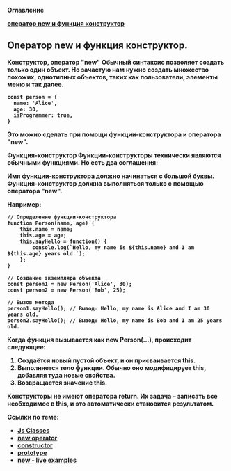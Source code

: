 <b>Оглавление

[оператор new и функция конструктор](#оператор-new-и-функция-конструктор)

## Оператор new и функция конструктор.

Конструктор, оператор "new"
Обычный синтаксис позволяет создать только один объект. Но зачастую нам нужно создать множество похожих, однотипных объектов, таких как пользователи, элементы меню и так далее.

```
const person = {
  name: 'Alice',
  age: 30,
  isProgrammer: true,
}

```

Это можно сделать при помощи функции-конструктора и оператора "new".

Функция-конструктор
Функции-конструкторы технически являются обычными функциями. Но есть два соглашения:

Имя функции-конструктора должно начинаться с большой буквы.
Функция-конструктор должна выполняться только с помощью оператора "new".

Например:

```
// Определение функции-конструктора
function Person(name, age) {
    this.name = name;
    this.age = age;
    this.sayHello = function() {
        console.log(`Hello, my name is ${this.name} and I am ${this.age} years old.`);
    };
}

// Создание экземпляра объекта
const person1 = new Person('Alice', 30);
const person2 = new Person('Bob', 25);

// Вызов метода
person1.sayHello(); // Вывод: Hello, my name is Alice and I am 30 years old.
person2.sayHello(); // Вывод: Hello, my name is Bob and I am 25 years old.

```

Когда функция вызывается как new Person(...), происходит следующее:

1.  Создаётся новый пустой объект, и он присваивается this.
2.  Выполняется тело функции. Обычно оно модифицирует this, добавляя туда новые свойства.
3.  Возвращается значение this.

Конструкторы не имеют оператора return. Их задача – записать все необходимое в this, и это автоматически становится результатом.

Ссылки по теме:

- [Js Classes](https://developer.mozilla.org/ru/docs/Web/JavaScript/Reference/Classes)
- [new operator](https://developer.mozilla.org/ru/docs/Web/JavaScript/Reference/Operators/new)
- [constructor](https://developer.mozilla.org/ru/docs/Web/JavaScript/Reference/Global_Objects/constructor)
- [prototype](https://developer.mozilla.org/ru/docs/Web/JavaScript/Reference/Global_Objects/Object/prototype)
- [new - live examples](https://github.com/Belsnikel/Jscourse/blob/master/js-interview-guide-master/09_new.js)
